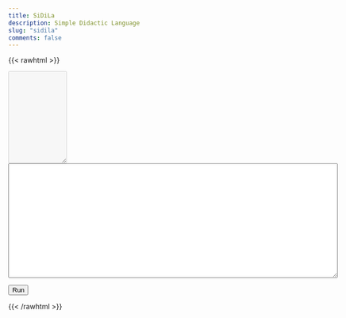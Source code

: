 ```yaml
---
title: SiDiLa
description: Simple Didactic Language
slug: "sidila"
comments: false
---
```


{{< rawhtml >}}
<textarea id="output" class="output" cols="12" rows="12" disabled="true"></textarea>
<textarea id="code" class="source-code" cols="80" rows="15"></textarea>
<button id="run">Run</button>
<script type="text/javascript" src="/sidila/peg.js"></script>
<script type="text/javascript" src="/sidila/sidila.js"></script>
{{< /rawhtml >}}